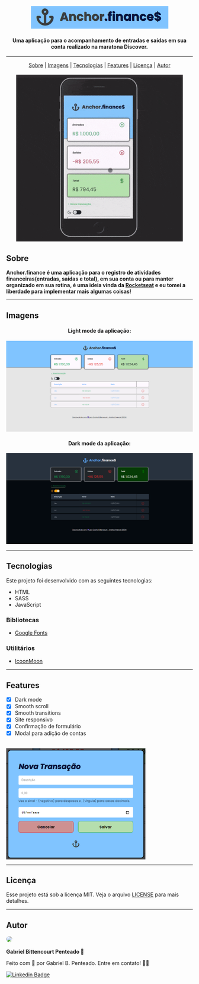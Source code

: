 <div align="center">
    <img src="github/../.github/logo.png">
</div>

<h4 align="center">Uma aplicação para o acompanhamento de entradas e saídas em sua conta realizado na maratona Discover.</h4>
    
---

<div align="center">
    <a href="#sobre">Sobre</a> |
    <a href="#imagens">Imagens</a> |
    <a href="#tecnologias">Tecnologias</a> |
    <a href="#features">Features</a> |
    <a href="#licença">Licença</a> |
    <a href="#autor">Autor</a>
</div> <br>

<div align="center">
    <img src="https://github.com/gabrlcj/anchor.finance/blob/3f37efcf6335d17d5973e36b71e22aa76b749176/anchor.finance-mobile.gif">
</div>

## Sobre
**Anchor.finance é uma aplicação para o registro de atividades financeiras(entradas, saídas e total), em sua conta ou para manter organizado em sua rotina, é uma ideia vinda da [Rocketseat](https://github.com/rocketseat-education/maratona-discover-01) e eu tomei a liberdade para implementar mais algumas coisas!**

---

## Imagens
<div align="center">
    <h4>Light mode da aplicação:</h4>
    <img src="github/../.github/light-mode.png">
    <h4>Dark mode da aplicação:</h4>
    <img src="github/../.github/dark-mode.png">
</div>

---

## Tecnologias

Este projeto foi desenvolvido com as seguintes tecnologias:
* HTML
* SASS
* JavaScript

### Bibliotecas
* [Google Fonts](https://fonts.google.com/)

### Utilitários
  * [IcoonMoon](https://icomoon.io/)

---

## Features

- [x] Dark mode
- [x] Smooth scroll
- [x] Smooth transitions
- [x] Site responsivo
- [x] Confirmação de formulário
- [x] Modal para adição de contas
<br>
<img align="center" height="300px" src="github/../.github/modal.light-mode.png">

---

## Licença

Esse projeto está sob a licença MIT. Veja o arquivo [LICENSE](https://github.com/gabrlcj/anchor.finance/blob/main/LICENSE) para mais detalhes.

---

## Autor

<img style='border-radius: 50px;' width='170px' src="https://unavatar.now.sh/github/gabrlcj">
<p><b>Gabriel Bittencourt Penteado 🔰</b></p>

Feito com 🤎 por Gabriel B. Penteado. Entre em contato! 👋🏽

[![Linkedin Badge](https://img.shields.io/badge/-Gabriel-orange?style=flat-square&logo=Linkedin&logoColor=white&link=https://www.linkedin.com/in/gabriel-bittencourt-penteado/)](https://www.linkedin.com/in/gabriel-bittencourt-penteado/)
